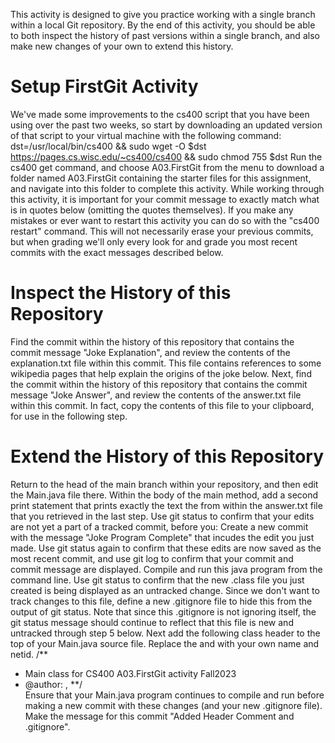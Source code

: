 This activity is designed to give you practice working with a single branch within a local Git repository. By the end of this activity, you should be able to both inspect the history of past versions within a single branch, and also make new changes of your own to extend this history.

# Setup FirstGit Activity
We've made some improvements to the cs400 script that you have been using over the past two weeks, so start by downloading an updated version of that script to your virtual machine with the following command:
dst=/usr/local/bin/cs400 && sudo wget -O $dst https://pages.cs.wisc.edu/~cs400/cs400 && sudo chmod 755 $dst
Run the cs400 get command, and choose A03.FirstGit from the menu to download a folder named A03.FirstGit containing the starter files for this assignment, and navigate into this folder to complete this activity.
While working through this activity, it is important for your commit message to exactly match what is in quotes below (omitting the quotes themselves). If you make any mistakes or ever want to restart this activity you can do so with the "cs400 restart" command. This will not necessarily erase your previous commits, but when grading we'll only every look for and grade you most recent commits with the exact messages described below.

# Inspect the History of this Repository
Find the commit within the history of this repository that contains the commit message "Joke Explanation", and review the contents of the explanation.txt file within this commit. This file contains references to some wikipedia pages that help explain the origins of the joke below.
Next, find the commit within the history of this repository that contains the commit message "Joke Answer", and review the contents of the answer.txt file within this commit. In fact, copy the contents of this file to your clipboard, for use in the following step.

# Extend the History of this Repository
Return to the head of the main branch within your repository, and then edit the Main.java file there. Within the body of the main method, add a second print statement that prints exactly the text the from within the answer.txt file that you retrieved in the last step.
Use git status to confirm that your edits are not yet a part of a tracked commit, before you: Create a new commit with the message "Joke Program Complete" that incudes the edit you just made. Use git status again to confirm that these edits are now saved as the most recent commit, and use git log to confirm that your commit and commit message are displayed.
Compile and run this java program from the command line. Use git status to confirm that the new .class file you just created is being displayed as an untracked change. Since we don't want to track changes to this file, define a new .gitignore file to hide this from the output of git status. Note that since this .gitignore is not ignoring itself, the git status message should continue to reflect that this file is new and untracked through step 5 below.
Next add the following class header to the top of your Main.java source file. Replace the <Your Name> and <Your NetID> with your own name and netid.
/**
 * Main class for CS400 A03.FirstGit activity Fall2023
 * @author: <Your Name>, <Your NetID>
 **/  
Ensure that your Main.java program continues to compile and run before making a new commit with these changes (and your new .gitignore file). Make the message for this commit "Added Header Comment and .gitignore".

